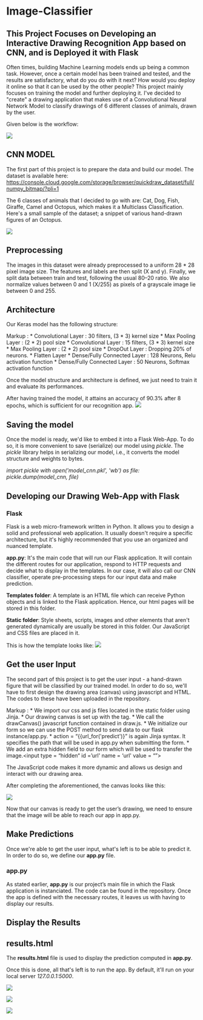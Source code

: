 # Image-Classifier

## This Project Focuses on Developing an Interactive Drawing Recognition App based on CNN, and is Deployed it with Flask


Often times, building Machine Learning models ends up being a common task. However, once a certain model has been trained and tested, and the results are satisfactory, what do you do with it next? How would you deploy it online so that it can be used by the other people? This project mainly focuses on training the model and further deploying it. 
I've decided to "create" a drawing application that makes use of a Convolutional Neural Network Model to classify drawings of 6 different classes of animals, drawn by the user.

Given below is the workflow:

![](images/CNN1.PNG)

## CNN MODEL

The first part of this project is to prepare the data and build our model. The dataset is available here: https://console.cloud.google.com/storage/browser/quickdraw_dataset/full/numpy_bitmap/?pli=1

The 6 classes of animals that I decided to go with are: Cat, Dog, Fish, Giraffe, Camel and Octopus, which makes it a Multiclass Classification.
Here's a small sample of the dataset; a snippet of various hand-drawn figures of an Octopus.

![](images/CNN2.PNG)

## Preprocessing

The images in this dataset were already preprocessed to a uniform 28 * 28 pixel image size.
The features and labels are then split (X and y).
Finally, we split data between train and test, following the usual 80–20 ratio. We also normalize values between 0 and 1 (X/255) as pixels of a grayscale image lie between 0 and 255.

## Architecture

Our Keras model has the following structure: 

Markup : * Convolutional Layer : 30 filters, (3 * 3) kernel size
         * Max Pooling Layer : (2 * 2) pool size
         * Convolutional Layer : 15 filters, (3 * 3) kernel size
         * Max Pooling Layer : (2 * 2) pool size
         * DropOut Layer : Dropping 20% of neurons.
         * Flatten Layer
         * Dense/Fully Connected Layer : 128 Neurons, Relu activation function
         * Dense/Fully Connected Layer : 50 Neurons, Softmax activation function
         
Once the model structure and architecture is defined, we just need to train it and evaluate its performances. 

After having trained the model, it attains an accuracy of 90.3% after 8 epochs, which is sufficient for our recognition app. 
![](images/CNN3.PNG)


## Saving the model

Once the model is ready, we'd like to embed it into a Flask Web-App. To do so, it is more convenient to save (serialize) our model using *pickle*. 
The *pickle* library helps in serializing our model, i.e., it converts the model structure and weights to bytes. 

*import pickle
with open('model_cnn.pkl', 'wb') as file:
      pickle.dump(model_cnn, file)* 
      
## Developing our Drawing Web-App with Flask

### Flask

Flask is a web micro-framework written in Python. It allows you to design a solid and professional web application. It usually doesn't require a specific architecture, but it's highly recommended that you use an organized and nuanced template.

**app.py**: It's the main code that will run our Flask application. It will contain the different routes for our application, respond to HTTP requests and decide what to display in the templates. In our case, it will also call our CNN classifier, operate pre-processing steps for our input data and make prediction.

**Templates folder**: A template is an HTML file which can receive Python objects and is linked to the Flask application. Hence, our html pages will be stored in this folder.

**Static folder**:  Style sheets, scripts, images and other elements that aren't generated dynamically are usually be stored in this folder. Our JavaScript and CSS files are placed in it. 

This is how the template looks like:
![](images/CNN4.PNG)

## Get the user Input

The second part of this project is to get the user input - a hand-drawn figure that will be classified by our trained model. In order to do so, we'll have to first design the drawing area (canvas) using javascript and HTML. The codes to these have been uploaded in the repository.

Markup : * We import our css and js files located in the static folder using Jinja.
         * Our drawing canvas is set up with the <canvas> tag.
         * We call the drawCanvas() javascript function contained in draw.js.
         * We initialize our form so we can use the POST method to send data to our flask instance/app.py.
         * action = “{{url_for('predict')}” is again Jinja syntax. It specifies the path that will be used in app.py when submitting the form.
         * We add an extra hidden field to our form which will be used to transfer the image.<input type = “hidden“ id =’url' name = ‘url' value = “”>
  
  The JavaScript code makes it more dynamic and allows us design and interact with our drawing area.
  
  After completing the aforementioned, the canvas looks like this: 
  
  ![](images/CNN5.PNG)
  
  Now that our canvas is ready to get the user’s drawing, we need to ensure that the image will be able to reach our app in app.py.
  
  ## Make Predictions
  
Once we're able to get the user input, what's left is to be able to predict it. In order to do so, we define our **app.py** file.

### app.py 
As stated earlier, **app.py** is our project’s main file in which the Flask application is instanciated. 
The code can be found in the repository. 
Once the app is defined with the necessary routes, it leaves us with having to display our results. 

## Display the Results
## results.html
The **results.html** file is used to display the prediction computed in **app.py**. 

Once this is done, all that's left is to run the app. By default, it'll run on your local server *127.0.0.1:5000*. 

 ![](images/CNN6.PNG)
 
 
 ![](images/CNN5.PNG)
 
 
 ![](images/CNN7.PNG)
 
 
 
 


